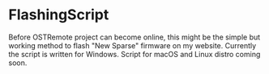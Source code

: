 # FlashingScript

Before OSTRemote project can become online, this might be the simple but working method to flash "New Sparse" firmware on my website.
Currently the script is written for Windows. Script for macOS and Linux distro coming soon.
